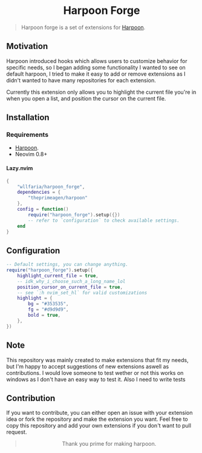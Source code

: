 <div align="center">

# Harpoon Forge

</div>

> Harpoon forge is a set of extensions for [Harpoon](https://github.com/ThePrimeagen/harpoon).

## Motivation

Harpoon introduced hooks which allows users to customize behavior for specific
needs, so I began adding some functionality I wanted to see on default harpoon,
I tried to make it easy to add or remove extensions as I didn't wanted to have
many repositories for each extension.

Currently this extension only allows you to highlight the current file you're in
when you open a list, and position the cursor on the current file.

## Installation

### Requirements

- [Harpoon](https://github.com/ThePrimeagen/harpoon).
- Neovim 0.8+

#### Lazy.nvim

```lua
{
    "wllfaria/harpoon_forge",
    dependencies = {
        "theprimeagen/harpoon"
    },
    config = function()
        require("harpoon_forge").setup({})
        -- refer to `configuration` to check available settings.
    end
}
```

## Configuration

```lua
-- Default settings, you can change anything.
require("harpoon_forge").setup({
    highlight_current_file = true,
    -- idk_why_i_choose_such_a_long_name_lol
    position_cursor_on_current_file = true,
    -- see `:h nvim_set_hl` for valid customizations
    highlight = {
        bg = "#353535",
        fg = "#d9d9d9",
        bold = true,
    },
})
```

## Note

This repository was mainly created to make extensions that fit my needs,
but I'm happy to accept suggestions of new extensions aswell as contributions.
I would love someone to test wether or not this works on windows as I don't have
an easy way to test it. Also I need to write tests

## Contribution

If you want to contribute, you can either open an issue with your extension
idea or fork the repository and make the extension you want. Feel free to copy
this repository and add your own extensions if you don't want to pull request.

<div align="center">
<blockquote>Thank you prime for making harpoon.</blockquote>
</div>
